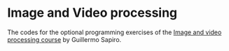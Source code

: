 # Image and Video processing
The codes for the optional programming exercises of the [Image and video processing course](https://www.coursera.org/learn/image-processing?) by Guillermo Sapiro.
